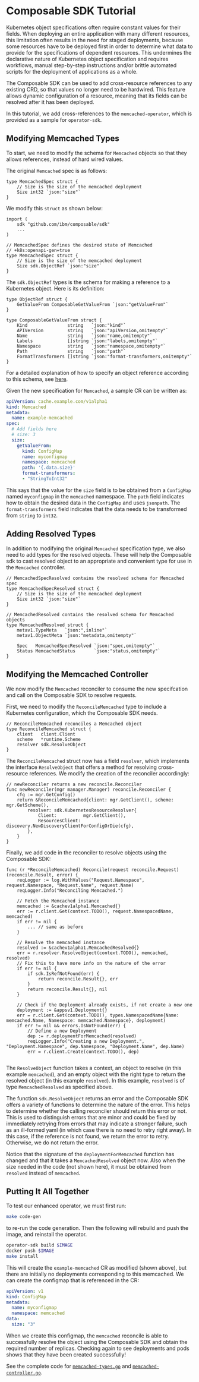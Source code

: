 # Composable SDK Tutorial

Kubernetes object specifications often require constant values for their fields. When deploying an entire application
with many different resources, this limitation often results in the need for staged deployments, because some resources
have to be deployed first in order to determine what data to provide for the specifications of dependent resources.
This undermines the declarative nature of Kubernetes object specification and requires workflows, manual step-by-step
instructions and/or brittle automated scripts for the deployment of applications as a whole.

The Composable SDK can be used to add cross-resource references to any existing CRD, so that values no longer
need to be hardwired. This feature allows dynamic configuration of a resource, meaning that its fields can be 
resolved after it has been deployed. 

In this tutorial, we add cross-references to the `memcached-operator`, which is provided as a sample for `operator-sdk`.

## Modifying Memcached Types

To start, we need to modify the schema for `Memcached` objects so that they allows references, instead of hard wired values.

The original `Memcached` spec is as follows:

```golang
type MemcachedSpec struct {
	// Size is the size of the memcached deployment
	Size int32 `json:"size"`
}
```

We modify this `struct` as shown below:
```golang
import (
	sdk "github.com/ibm/composable/sdk"
	...
)

// MemcachedSpec defines the desired state of Memcached
// +k8s:openapi-gen=true
type MemcachedSpec struct {
	// Size is the size of the memcached deployment
	Size sdk.ObjectRef `json:"size"`
}
```

The `sdk.ObjectRef` types is the schema for making a reference to a Kubernetes object. 
Here is its definition:
```golang
type ObjectRef struct {
	GetValueFrom ComposableGetValueFrom `json:"getValueFrom"`
}

type ComposableGetValueFrom struct {
	Kind               string   `json:"kind"`
	APIVersion         string   `json:"apiVersion,omitempty"`
	Name               string   `json:"name,omitempty"`
	Labels             []string `json:"labels,omitempty"`
	Namespace          string   `json:"namespace,omitempty"`
	Path               string   `json:"path"`
	FormatTransformers []string `json:"format-transformers,omitempty"`
}
```

For a detailed explanation of how to specify an object reference according to this schema, see [here](https://github.com/IBM/composable/blob/master/README.md#getvaluefrom-elements).

Given the new specification for `Memcached`, a sample CR can be written as:
```yaml
apiVersion: cache.example.com/v1alpha1
kind: Memcached
metadata:
  name: example-memcached
spec:
  # Add fields here
  # size: 3
  size: 
    getValueFrom:
      kind: ConfigMap
      name: myconfigmap
      namespace: memcached
      path: '{.data.size}'
      format-transformers:
      - "StringToInt32"
```

This says that the value for the `size` field is to be obtained from a `ConfigMap` named `myconfigmap` in the
`memcached` namespace. The `path` field indicates how to obtain the desired data in the `ConfigMap` and uses
`jsonpath`. The `format-transformers` field indicates that the data needs to be transformed from `string` to `int32`.

## Adding Resolved Types

In addition to modifying the original `Memcached` specification type, we also need to add types for the resolved objects.
These will help the Composable sdk to cast resolved object to an appropriate and convenient type for use in the `Memcached` controller.

```golang
// MemcachedSpecResolved contains the resolved schema for Memcached spec
type MemcachedSpecResolved struct {
	// Size is the size of the memcached deployment
	Size int32 `json:"size"`
}

// MemcachedResolved contains the resolved schema for Memcached objects
type MemcachedResolved struct {
	metav1.TypeMeta   `json:",inline"`
	metav1.ObjectMeta `json:"metadata,omitempty"`

	Spec   MemcachedSpecResolved `json:"spec,omitempty"`
	Status MemcachedStatus       `json:"status,omitempty"`
}
```


## Modifying the Memcached Controller

We now modify the `Memcached` reconciler to consume the new specifcation and call on the Composable SDK to resolve requests.

First, we need to modify the `ReconcileMemcached` type to include a Kubernetes configuration, which the Composable SDK needs.

```golang
// ReconcileMemcached reconciles a Memcached object
type ReconcileMemcached struct {
	client   client.Client
	scheme   *runtime.Scheme
	resolver sdk.ResolveObject
}
```

The `ReconcileMemcached` struct now has a field `resolver`, which implements the interface `ResolveObject` that offers a method for resolving
cross-resource references.
We modify the creation of the reconciler accordingly:

```golang
// newReconciler returns a new reconcile.Reconciler
func newReconciler(mgr manager.Manager) reconcile.Reconciler {
	cfg := mgr.GetConfig()
	return &ReconcileMemcached{client: mgr.GetClient(), scheme: mgr.GetScheme(),
		resolver: sdk.KubernetesResourceResolver{
			Client:          mgr.GetClient(),
			ResourcesClient: discovery.NewDiscoveryClientForConfigOrDie(cfg),
		},
	}
}
```

Finally, we add code in the reconciler to resolve objects using the Composable SDK:

```golang
func (r *ReconcileMemcached) Reconcile(request reconcile.Request) (reconcile.Result, error) {
	reqLogger := log.WithValues("Request.Namespace", request.Namespace, "Request.Name", request.Name)
	reqLogger.Info("Reconciling Memcached.")

	// Fetch the Memcached instance
	memcached := &cachev1alpha1.Memcached{}
	err := r.client.Get(context.TODO(), request.NamespacedName, memcached)
	if err != nil {
		... // same as before
	}

	// Resolve the memcached instance
	resolved := &cachev1alpha1.MemcachedResolved{}
	err = r.resolver.ResolveObject(context.TODO(), memcached, resolved)
	// Fix this to have more info on the nature of the error
	if err != nil {
		if sdk.IsRefNotFound(err) {
			return reconcile.Result{}, err
		}
		return reconcile.Result{}, nil
	}

	// Check if the Deployment already exists, if not create a new one
	deployment := &appsv1.Deployment{}
	err = r.client.Get(context.TODO(), types.NamespacedName{Name: memcached.Name, Namespace: memcached.Namespace}, deployment)
	if err != nil && errors.IsNotFound(err) {
		// Define a new Deployment
		dep := r.deploymentForMemcached(resolved)
		reqLogger.Info("Creating a new Deployment.", "Deployment.Namespace", dep.Namespace, "Deployment.Name", dep.Name)
		err = r.client.Create(context.TODO(), dep)
	

```

The `ResolveObject` function takes a context, an object to resolve (in this example `memcached`), and
an empty object with the right type to return the resolved object (in this example `resolved`).
In this example, `resolved` is of type `MemcachedResolved` as specified above. 

The function `sdk.ResolveObject` returns an error and the Composable SDK offers a variety of functions to determine the nature of the error.
This helps to determine whether the calling reconciler should return this error or not. This is used to distinguish errors that are minor and could be fixed by immediately retrying from errors that may indicate a stronger failure, such as an ill-formed yaml (in which case there is no need to retry right away).
In this case, if the reference is not found, we return the error to retry. Otherwise, we do not return the error.

Notice that the signature of the `deploymentForMemcached` function has changed and that it takes a `MemcachedResolved` object now.
Also when the size needed in the code (not shown here), it must be obtained from `resolved` instead of `memcached`.


## Putting It All Together

To test our enhanced operator, we must first run:

```sh
make code-gen
```

to re-run the code generation. Then the following will rebuild and push the image, and reinstall the operator.

```sh
operator-sdk build $IMAGE
docker push $IMAGE
make install
```

This will create the `example-memcached` CR as modified (shown above), 
but there are initially no deployments corresponding to this memcached.
We can create the configmap that is referenced in the CR:

```yaml
apiVersion: v1
kind: ConfigMap
metadata:
  name: myconfigmap
  namespace: memcached
data:
  size: "3"
```

When we create this configmap, the `memcached` reconcile is able to successfully resolve the object using the Composable SDK and 
obtain the required number of replicas. Checking again to see deployments and pods shows that they have
been created successfully!

See the complete code for [`memcached-types.go`](./memcached-types.md) and [`memcached-controller.go`](./memcached-controller.md).
